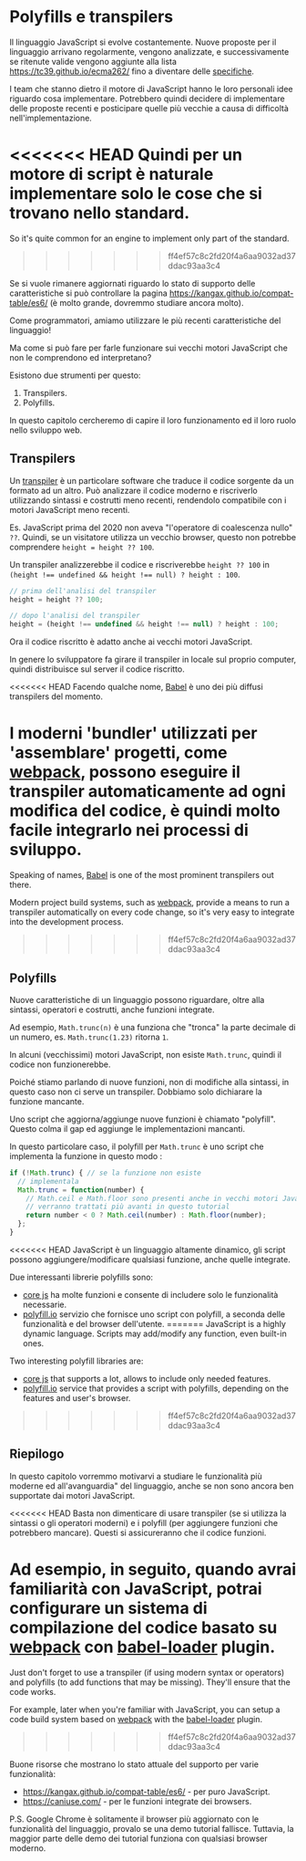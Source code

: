 
# Polyfills e transpilers

Il linguaggio JavaScript si evolve costantemente. Nuove proposte per il linguaggio arrivano regolarmente, vengono analizzate, e successivamente se ritenute valide vengono aggiunte alla lista <https://tc39.github.io/ecma262/> fino a diventare delle [specifiche](http://www.ecma-international.org/publications/standards/Ecma-262.htm).

I team che stanno dietro il motore di JavaScript hanno le loro personali idee riguardo cosa implementare. Potrebbero quindi decidere di implementare delle proposte recenti e posticipare quelle più vecchie a causa di difficoltà nell'implementazione.

<<<<<<< HEAD
Quindi per un motore di script è naturale implementare solo le cose che si trovano nello standard.
=======
So it's quite common for an engine to implement only part of the standard.
>>>>>>> ff4ef57c8c2fd20f4a6aa9032ad37ddac93aa3c4

Se si vuole rimanere aggiornati riguardo lo stato di supporto delle caratteristiche si può controllare la pagina <https://kangax.github.io/compat-table/es6/> (è molto grande, dovremmo studiare ancora molto).

Come programmatori, amiamo utilizzare le più recenti caratteristiche del linguaggio!

Ma come si può fare per farle funzionare sui vecchi motori JavaScript che non le comprendono ed interpretano?

Esistono due strumenti per questo:

1. Transpilers.
2. Polyfills.

In questo capitolo cercheremo di capire il loro funzionamento ed il loro ruolo nello sviluppo web.

## Transpilers

Un [transpiler](https://en.wikipedia.org/wiki/Source-to-source_compiler) è un particolare software che traduce il codice sorgente da un formato ad un altro. Può analizzare il codice moderno e riscriverlo utilizzando sintassi e costrutti meno recenti, rendendolo compatibile con i motori JavaScript meno recenti.

Es. JavaScript prima del 2020 non aveva "l'operatore di coalescenza nullo" `??`. Quindi, se un visitatore utilizza un vecchio browser, questo non potrebbe comprendere `height = height ?? 100`.

Un transpiler analizzerebbe il codice e riscriverebbe `height ?? 100` in `(height !== undefined && height !== null) ? height : 100`.

```js
// prima dell'analisi del transpiler
height = height ?? 100;

// dopo l'analisi del transpiler
height = (height !== undefined && height !== null) ? height : 100;
```

Ora il codice riscritto è adatto anche ai vecchi motori JavaScript.

In genere lo sviluppatore fa girare il transpiler in locale sul proprio computer, quindi distribuisce sul server il codice riscritto.

<<<<<<< HEAD
Facendo qualche nome, [Babel](https://babeljs.io) è uno dei più diffusi transpilers del momento. 

I moderni 'bundler' utilizzati per 'assemblare' progetti, come [webpack](http://webpack.github.io/), possono eseguire il transpiler automaticamente ad ogni modifica del codice, è quindi molto facile integrarlo nei processi di sviluppo.
=======
Speaking of names, [Babel](https://babeljs.io) is one of the most prominent transpilers out there.

Modern project build systems, such as [webpack](https://webpack.js.org/), provide a means to run a transpiler automatically on every code change, so it's very easy to integrate into the development process.
>>>>>>> ff4ef57c8c2fd20f4a6aa9032ad37ddac93aa3c4

## Polyfills

Nuove caratteristiche di un linguaggio possono riguardare, oltre alla sintassi, operatori e costrutti, anche funzioni integrate.

Ad esempio, `Math.trunc(n)` è una funziona che "tronca" la parte decimale di un numero, es. `Math.trunc(1.23)` ritorna `1`.

In alcuni (vecchissimi) motori JavaScript, non esiste `Math.trunc`, quindi il codice non funzionerebbe.

Poiché stiamo parlando di nuove funzioni, non di modifiche alla sintassi, in questo caso non ci serve un transpiler. Dobbiamo solo dichiarare la funzione mancante.

Uno script che aggiorna/aggiunge nuove funzioni è chiamato "polyfill". Questo colma il gap ed aggiunge le implementazioni mancanti.

In questo particolare caso, il polyfill per `Math.trunc` è uno script che implementa la funzione in questo modo :

```js
if (!Math.trunc) { // se la funzione non esiste
  // implementala
  Math.trunc = function(number) {
    // Math.ceil e Math.floor sono presenti anche in vecchi motori JavaScript
    // verranno trattati più avanti in questo tutorial
    return number < 0 ? Math.ceil(number) : Math.floor(number);
  };
}
```

<<<<<<< HEAD
JavaScript è un linguaggio altamente dinamico, gli script possono aggiungere/modificare qualsiasi funzione, anche quelle integrate.

Due interessanti librerie polyfills sono:
- [core js](https://github.com/zloirock/core-js) ha molte funzioni e consente di includere solo le funzionalità necessarie.
- [polyfill.io](http://polyfill.io) servizio che fornisce uno script con polyfill, a seconda delle funzionalità e del browser dell'utente.
=======
JavaScript is a highly dynamic language. Scripts may add/modify any function, even built-in ones.

Two interesting polyfill libraries are:
- [core js](https://github.com/zloirock/core-js) that supports a lot, allows to include only needed features.
- [polyfill.io](http://polyfill.io) service that provides a script with polyfills, depending on the features and user's browser.
>>>>>>> ff4ef57c8c2fd20f4a6aa9032ad37ddac93aa3c4


## Riepilogo

In questo capitolo vorremmo motivarvi a studiare le funzionalità più moderne ed all'avanguardia" del linguaggio, anche se non sono ancora ben supportate dai motori JavaScript.

<<<<<<< HEAD
Basta non dimenticare di usare transpiler (se si utilizza la sintassi o gli operatori moderni) e i polyfill (per aggiungere funzioni che potrebbero mancare). Questi si assicureranno che il codice funzioni.

Ad esempio, in seguito, quando avrai familiarità con JavaScript, potrai configurare un sistema di compilazione del codice basato su [webpack](http://webpack.github.io/) con [babel-loader](https://github.com/babel/babel-loader) plugin.
=======
Just don't forget to use a transpiler (if using modern syntax or operators) and polyfills (to add functions that may be missing). They'll ensure that the code works.

For example, later when you're familiar with JavaScript, you can setup a code build system based on [webpack](https://webpack.js.org/) with the [babel-loader](https://github.com/babel/babel-loader) plugin.
>>>>>>> ff4ef57c8c2fd20f4a6aa9032ad37ddac93aa3c4

Buone risorse che mostrano lo stato attuale del supporto per varie funzionalità:
- <https://kangax.github.io/compat-table/es6/> - per puro JavaScript.
- <https://caniuse.com/> - per le funzioni integrate dei browsers.

P.S. Google Chrome è solitamente il browser più aggiornato con le funzionalità del linguaggio, provalo se una demo tutorial fallisce. Tuttavia, la maggior parte delle demo dei tutorial funziona con qualsiasi browser moderno.
